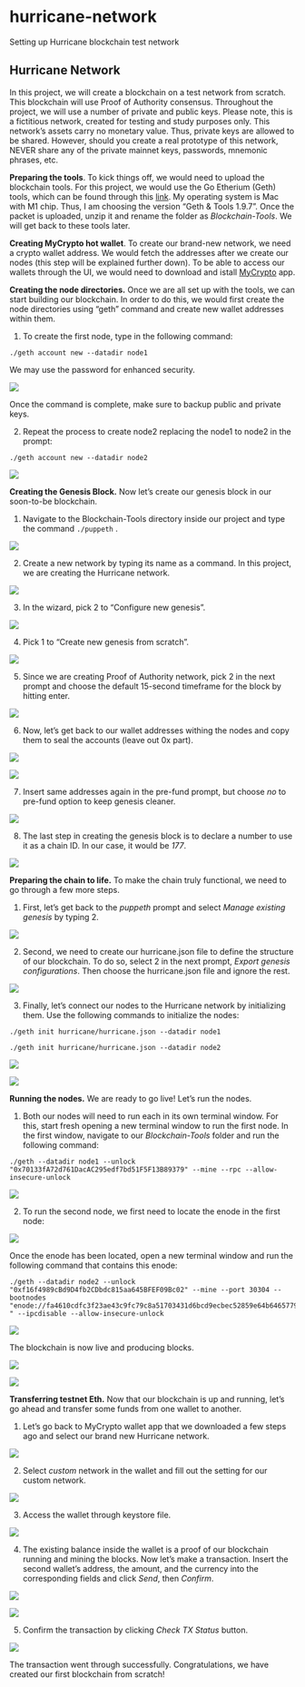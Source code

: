 # hurricane-network
Setting up Hurricane blockchain test network

## Hurricane Network

In this project, we will create a blockchain on a test network from scratch. This blockchain will use Proof of Authority consensus.
Throughout the project, we will use a number of private and public keys. Please note, this is a fictitious network, created for testing and study purposes only. This network’s assets carry no monetary value. Thus, private keys are allowed to be shared. However, should you create a real prototype of this network, NEVER share any of the private mainnet keys, passwords, mnemonic phrases, etc.

**Preparing the tools**.  To kick things off, we would need to upload the blockchain tools. For this project, we would use the Go Etherium (Geth) tools, which can be found through this [link](https://geth.ethereum.org/downloads/). My operating system is Mac with M1 chip. Thus, I am choosing the version “Geth & Tools 1.9.7”. Once the packet is uploaded, unzip it and rename the folder as *Blockchain-Tools*. We will get back to these tools later.

**Creating MyCrypto hot wallet**. To create our brand-new network, we need a crypto wallet address. We would fetch the addresses after we create our nodes (this step will be explained further down). To be able to access our wallets through the UI, we would need to download and istall [MyCrypto](https://download.mycrypto.com/) app.

**Creating the node directories.** Once we are all set up with the tools, we can start building our blockchain. In order to do this, we would first create the node directories using “geth” command and create new wallet addresses within them.

1. To create the first node, type in the following command:
```
./geth account new --datadir node1
```
We may use the password for enhanced security.

![](Screenshots/node1.png)

Once the command is complete, make sure to backup public and private keys.

2. Repeat the process to create node2 replacing the node1 to node2 in the prompt:
```
./geth account new --datadir node2
```
![](Screenshots/node2.png)

**Creating the Genesis Block.** Now let’s create our genesis block in our soon-to-be blockchain.
1. Navigate to the Blockchain-Tools directory inside our project and type the command `./puppeth` .

![](Screenshots/genesis1.png)

2. Create a new network by typing its name as a command. In this project, we are creating the Hurricane network.

![](Screenshots/genesis2.png)

3. In the wizard, pick 2 to “Configure new genesis”.

![](Screenshots/genesis3.png)

4. Pick 1 to “Create new genesis from scratch”.

![](Screenshots/genesis4.png)

5. Since we are creating Proof of Authority network, pick 2 in the next prompt and choose the default 15-second timeframe for the block by hitting enter.

![](Screenshots/genesis5.png)

6. Now, let’s get back to our wallet addresses withing the nodes and copy them to seal the accounts (leave out 0x part).

![](Screenshots/genesis6.png)

![](Screenshots/genesis7.png)

7. Insert same addresses again in the pre-fund prompt, but choose _no_ to pre-fund option to keep genesis cleaner.

![](Screenshots/genesis8.png)

8. The last step in creating the genesis block is to declare a number to use it as a chain ID. In our case, it would be _177_.

![](Screenshots/genesis9.png)

**Preparing the chain to life.** To make the chain truly functional, we need to go through a few more steps.

1. First, let’s get back to the _puppeth_ prompt and select _Manage existing genesis_ by typing 2.

![](Screenshots/node-init1.png)

2. Second, we need to create our hurricane.json file to define the structure of our blockchain. To do so, select 2 in the next prompt, _Export genesis configurations_. Then choose the hurricane.json file and ignore the rest.

![](Screenshots/node-init2.png)

3.	Finally, let’s connect our nodes to the Hurricane network by initializing them. Use the following commands to initialize the nodes:
```
./geth init hurricane/hurricane.json --datadir node1

./geth init hurricane/hurricane.json --datadir node2
```
![](Screenshots/node-init3.png)

![](Screenshots/node-init4.png)

**Running the nodes.** We are ready to go live! Let’s run the nodes.

1. Both our nodes will need to run each in its own terminal window. For this, start fresh opening a new terminal window to run the first node. In the first window, navigate to our _Blockchain-Tools_ folder and run the following command:
```
./geth --datadir node1 --unlock "0x70133fA72d761DacAC295edf7bd51F5F13B89379" --mine --rpc --allow-insecure-unlock
```

![](Screenshots/running-node1.png)

2. To run the second node, we first need to locate the enode in the first node:

![](Screenshots/enode.png)

Once the enode has been located, open a new terminal window and run the following command that contains this enode:
```
./geth --datadir node2 --unlock "0xf16f4989cBd9D4fb2CDbdc815aa645BFEF09Bc02" --mine --port 30304 --bootnodes "enode://fa4610cdfc3f23ae43c9fc79c8a51703431d6bcd9ecbec52859e64b64657795eae57b80f3530ace9703ac02b90ba30a798a065bf9a4b26c95834b1316fc4b423@127.0.0.1:30303 " --ipcdisable --allow-insecure-unlock
```

![](Screenshots/running-node2.png)

The blockchain is now live and producing blocks.

![](Screenshots/block1.png)

![](Screenshots/block2.png)

**Transferring testnet Eth.** Now that our blockchain is up and running, let’s go ahead and transfer some funds from one wallet to another.

1. Let’s go back to MyCrypto wallet app that we downloaded a few steps ago and select our brand new Hurricane network.

![](Screenshots/wallet.png)

2. Select _custom_ network in the wallet and fill out the setting for our custom network.

![](Screenshots/custom-network.png)

3. Access the wallet through keystore file.

![](Screenshots/keystore-file.png)

4. The existing balance inside the wallet is a proof of our blockchain running and mining the blocks. Now let’s make a transaction. Insert the second wallet’s address, the amount, and the currency into the corresponding fields and click _Send_, then _Confirm_.

![](Screenshots/send.png)

![](Screenshots/confirm.png)

5. Confirm the transaction by clicking _Check TX Status_ button.

![](Screenshots/tx-status.png)

The transaction went through successfully. Congratulations, we have created our first blockchain from scratch!
